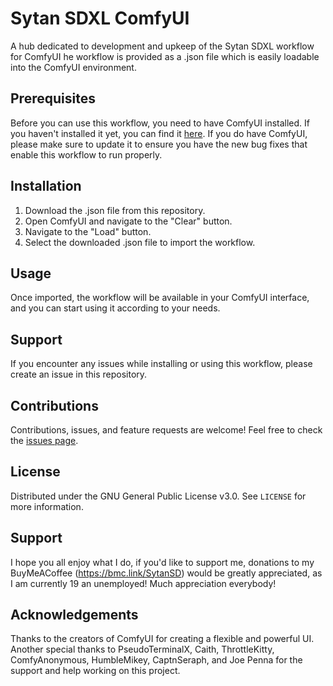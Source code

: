 # Sytan SDXL ComfyUI
A hub dedicated to development and upkeep of the Sytan SDXL workflow for ComfyUI
he workflow is provided as a .json file which is easily loadable into the ComfyUI environment.

## Prerequisites

Before you can use this workflow, you need to have ComfyUI installed. If you haven't installed it yet, you can find it [here](https://github.com/comfyanonymous/ComfyUI).
If you do have ComfyUI, please make sure to update it to ensure you have the new bug fixes that enable this workflow to run properly.

## Installation

1. Download the .json file from this repository.
2. Open ComfyUI and navigate to the "Clear" button.
3. Navigate to the "Load" button.
4. Select the downloaded .json file to import the workflow.

## Usage

Once imported, the workflow will be available in your ComfyUI interface, and you can start using it according to your needs.

## Support

If you encounter any issues while installing or using this workflow, please create an issue in this repository.

## Contributions

Contributions, issues, and feature requests are welcome! Feel free to check the [issues page](../../issues).

## License

Distributed under the GNU General Public License v3.0. See `LICENSE` for more information.

## Support

I hope you all enjoy what I do, if you'd like to support me, donations to my BuyMeACoffee (https://bmc.link/SytanSD) would be greatly appreciated, as I am currently 19 an unemployed! Much appreciation everybody!

## Acknowledgements

Thanks to the creators of ComfyUI for creating a flexible and powerful UI. Another special thanks to PseudoTerminalX, Caith, ThrottleKitty, ComfyAnonymous, HumbleMikey, CaptnSeraph, and Joe Penna for the support and help working on this project.
